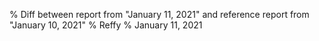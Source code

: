 % Diff between report from "January 11, 2021" and reference report from "January 10, 2021"
% Reffy
% January 11, 2021


